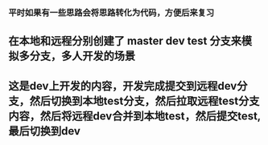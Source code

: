 ### 平时如果有一些思路会将思路转化为代码，方便后来复习


## 在本地和远程分别创建了 master dev test 分支来模拟多分支，多人开发的场景

## 这是dev上开发的内容，开发完成提交到远程dev分支，然后切换到本地test分支，然后拉取远程test分支内容，然后将远程dev合并到本地test，然后提交test,最后切换到dev